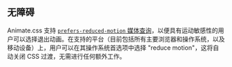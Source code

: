 ## 无障碍

Animate.css 支持 [`prefers-reduced-motion` 媒体查询](https://webkit.org/blog/7551/responsive-design-for-motion/)，以便具有运动敏感性的用户可以选择退出动画。在支持的平台（目前包括所有主要浏览器和操作系统，以及移动设备）上，用户可以在其操作系统首选项中选择 "reduce motion"，这将自动关闭 CSS 过渡，无需进行任何额外工作。
